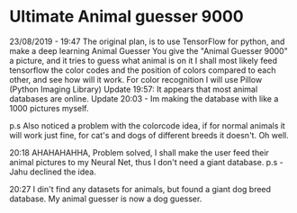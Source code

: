 # Ultimate Animal guesser 9000
23/08/2019 - 19:47
The original plan, is to use TensorFlow for python, and make a deep learning Animal Guesser
You give the "Animal Guesser 9000" a picture, and it tries to guess what animal is on it
I shall most likely feed tensorflow the color codes and the position of colors compared to each other, and see how will it work.
For color recognition I will use Pillow (Python Imaging Library)
Update 19:57: It appears that most animal databases are online.
  Update 20:03 - Im making the database with like a 1000 pictures myself.
  
p.s 
Also noticed a problem with the colorcode idea, if for normal animals it will work just fine, for cat's and dogs of different breeds it doesn't. Oh well.

20:18
AHAHAHAHHA, Problem solved, I shall make the user feed their animal pictures to my Neural Net, thus I don't need a giant database.
  p.s - Jahu declined the idea.

20:27
I din't find any datasets for animals, but found a giant dog breed database. My animal guesser is now a dog guesser.
